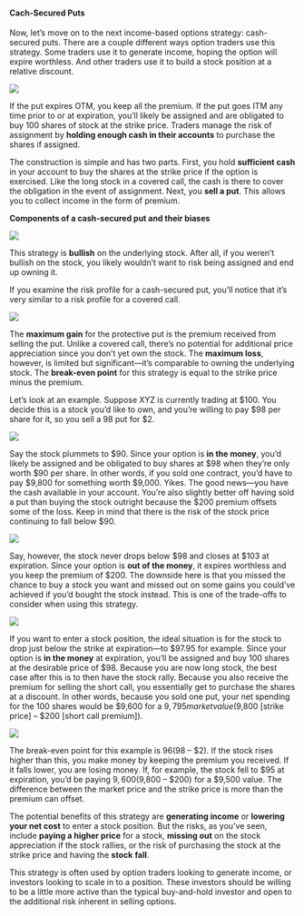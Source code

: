 #### Cach-Secured Puts

Now, let’s move on to the next income-based options strategy: cash-secured puts. There are a couple different ways option traders use this strategy. Some traders use it to generate income, hoping the option will expire worthless. And other traders use it to build a stock position at a relative discount.

![](https://education.ameritrade.com/content/cms/images/BDTO_Lesson_4.40.01.jpg)

If the put expires OTM, you keep all the premium. If the put goes ITM any time prior to or at expiration, you’ll likely be assigned and are obligated to buy 100 shares of stock at the strike price. Traders manage the risk of assignment by  **holding enough cash in their accounts**  to purchase the shares if assigned.

The construction is simple and has two parts. First, you hold  **sufficient cash**  in your account to buy the shares at the strike price if the option is exercised. Like the long stock in a covered call, the cash is there to cover the obligation in the event of assignment. Next, you  **sell a put**. This allows you to collect income in the form of premium.

**Components of a cash-secured put and their biases**

![](https://education.ameritrade.com/content/cms/images/BDTO_Lesson_4.40.02.jpg)

This strategy is  **bullish** on the underlying stock. After all, if you weren’t bullish on the stock, you likely wouldn’t want to risk being assigned and end up owning it.

If you examine the risk profile for a cash-secured put, you’ll notice that it’s very similar to a risk profile for a covered call.

![](https://education.ameritrade.com/content/cms/images/BDTO_Lesson_4.40.03.jpg)

The  **maximum gain**  for the protective put is the premium received from selling the put. Unlike a covered call, there’s no potential for additional price appreciation since you don’t yet own the stock. The  **maximum loss**, however, is limited but significant—it’s comparable to owning the underlying stock. The  **break-even point**  for this strategy is equal to the strike price minus the premium.

Let’s look at an example. Suppose XYZ is currently trading at $100. You decide this is a stock you’d like to own, and you’re willing to pay $98 per share for it, so you sell a 98 put for $2.

![](https://education.ameritrade.com/content/cms/images/BDTO_Lesson_4.40.04.jpg)

Say the stock plummets to $90. Since your option is  **in the money**, you’d likely be assigned and be obligated to buy shares at $98 when they’re only worth $90 per share. In other words, if you sold one contract, you’d have to pay $9,800 for something worth $9,000. Yikes. The good news—you have the cash available in your account. You’re also slightly better off having sold a put than buying the stock outright because the $200 premium offsets some of the loss. Keep in mind that there is the risk of the stock price continuing to fall below $90.

![](https://education.ameritrade.com/content/cms/images/BDTO_Lesson_4.40.05.jpg)

Say, however, the stock never drops below $98 and closes at $103 at expiration. Since your option is  **out of the money**, it expires worthless and you keep the premium of $200. The downside here is that you missed the chance to buy a stock you want and missed out on some gains you could’ve achieved if you’d bought the stock instead. This is one of the trade-offs to consider when using this strategy.

![](https://education.ameritrade.com/content/cms/images/BDTO_Lesson_4.40.06.jpg)

If you want to enter a stock position, the ideal situation is for the stock to drop just below the strike at expiration—to $97.95 for example. Since your option is  **in the money**  at expiration, you’ll be assigned and buy 100 shares at the desirable price of $98. Because you are now long stock, the best case after this is to then have the stock rally. Because you also receive the premium for selling the short call, you essentially get to purchase the shares at a discount. In other words, because you sold one put, your net spending for the 100 shares would be $9,600 for a $9,795 market value ($9,800 [strike price] – $200 [short call premium]).

![](https://education.ameritrade.com/content/cms/images/BDTO_Lesson_4.40.07.jpg)

The break-even point for this example is $96 ($98 – $2). If the stock rises higher than this, you make money by keeping the premium you received. If it falls lower, you are losing money. If, for example, the stock fell to $95 at expiration, you’d be paying $9,600 ($9,800 – $200) for a $9,500 value. The difference between the market price and the strike price is more than the premium can offset.

The potential benefits of this strategy are **generating income** or  **lowering your net cost** to enter a stock position. But the risks, as you’ve seen, include  **paying a higher price**  for a stock,  **missing out**  on the stock appreciation if the stock rallies, or the risk of purchasing the stock at the strike price and having the  **stock** **fall**.

This strategy is often used by option traders looking to generate income, or investors looking to scale in to a position. These investors should be willing to be a little more active than the typical buy-and-hold investor and open to the additional risk inherent in selling options.
<!--stackedit_data:
eyJoaXN0b3J5IjpbLTE3NTIyNDUwODIsMTg3NjUzNzY3MSwtMj
A4ODc0NjYxMl19
-->
